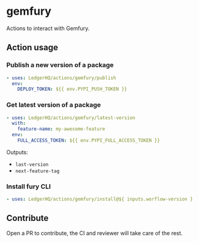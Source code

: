 # gemfury

Actions to interact with Gemfury.

## Action usage

### Publish a new version of a package

```yaml
- uses: LedgerHQ/actions/gemfury/publish
  env:
    DEPLOY_TOKEN: ${{ env.PYPI_PUSH_TOKEN }}
```

### Get latest version of a package

```yaml
- uses: LedgerHQ/actions/gemfury/latest-version
  with:
    feature-name: my-awesome-feature
  env:
    FULL_ACCESS_TOKEN: ${{ env.PYPI_FULL_ACCESS_TOKEN }}
```

Outputs:

- `last-version`
- `next-feature-tag`

### Install fury CLI

```yaml
- uses: LedgerHQ/actions/gemfury/install@${ inputs.worflow-version }
```

## Contribute

Open a PR to contribute, the CI and reviewer will take care of the rest.

